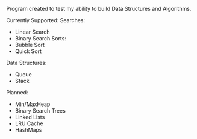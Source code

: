 Program created to test my ability to build Data Structures and Algorithms.

Currently Supported:
Searches:
- Linear Search
- Binary Search
Sorts:
- Bubble Sort
- Quick Sort

Data Structures:
- Queue
- Stack

Planned:
- Min/MaxHeap
- Binary Search Trees
- Linked Lists
- LRU Cache
- HashMaps
